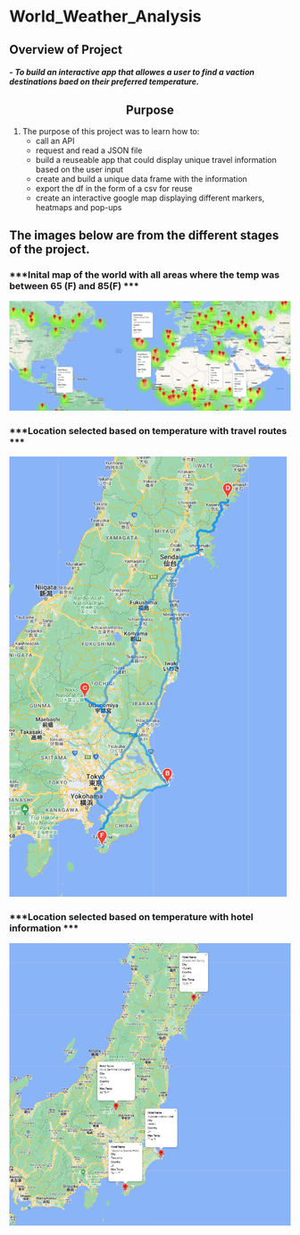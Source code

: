 # World_Weather_Analysis

## Overview of Project
#### - *To build an interactive app that allowes a user to find a vaction destinations baed on their preferred temperature.* 





## <center>Purpose

1.  The purpose of this project was to learn how to:
    - call an API
    - request and read a JSON file   
    - build a reuseable app that could display unique travel information based on the user input
    - create and build a unique data frame with the information
    - export the df in the form of a csv for reuse
    - create an interactive google map displaying different markers, heatmaps and pop-ups


## The images below are from the different stages of the project. 

### ***Inital map of the world with all areas where the temp was between 65 (F) and 85(F) *** 
![Vacation_Search/](https://github.com/Atomickilroy/World_Weather_Analysis/blob/main/Vacation_Search/WeatherPy_vacation_map.png)

### ***Location selected based on temperature with travel routes *** 
![WeatherPy_travel_map ](https://github.com/Atomickilroy/World_Weather_Analysis/blob/main/Vacation_Itinerary/WeatherPy_travel_map%20(2).png)

### ***Location selected based on temperature with hotel information  *** 
![WeatherPy_travel_map](https://github.com/Atomickilroy/World_Weather_Analysis/blob/main/Vacation_Itinerary/WeatherPy_travel_map_markers.png.png)
